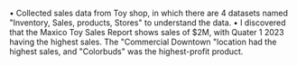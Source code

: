 •	Collected sales data from Toy shop, in which there are 4 datasets named "Inventory, Sales, products, Stores" to understand the data. 
•	I discovered that the Maxico Toy Sales Report shows sales of $2M, with Quater 1 2023 having the highest sales. The "Commercial Downtown "location had the highest sales, and "Colorbuds" was the highest-profit product. 
